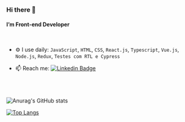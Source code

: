 ### Hi there 👋


#### I’m Front-end Developer

<br>

- ⚙️ I use daily: `JavaScript`, `HTML`, `CSS`, `React.js`, `Typescript`, `Vue.js`, `Node.js`, `Redux`, `Testes com RTL e Cypress` 

- 📫 Reach me: [![Linkedin Badge](https://img.shields.io/badge/-ricierirostirolla%20-0072b1?style=flat&logo=Linkedin&logoColor=white)](https://www.linkedin.com/in/ricierirostirolla/ "Connect on LinkedIn")

<br>
<br>


![Anurag's GitHub stats](https://github-readme-stats.vercel.app/api?username=rrostirolla&show_icons=true&theme=light)


[![Top Langs](https://github-readme-stats.vercel.app/api/top-langs/?username=rrostirolla&layout=compact)](https://github.com/anuraghazra/github-readme-stats)

